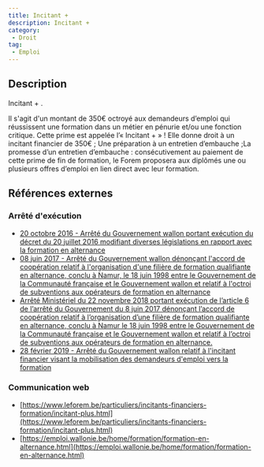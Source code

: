 ```yaml
---
title: Incitant + 
description: Incitant + 
category: 
 - Droit
tag: 
 - Emploi
---
```


## Description

Incitant + .

Il s'agit d'un montant de 350€ octroyé aux demandeurs d’emploi qui réussissent une formation dans un métier en pénurie et/ou une fonction critique. Cette prime est appelée l’« Incitant + » !
 Elle donne droit à un incitant financier de 350€ ; Une préparation à un entretien d’embauche ;La promesse d’un entretien d’embauche : consécutivement au paiement de cette prime de fin de formation, le Forem proposera aux diplômés une ou plusieurs offres d’emploi en lien direct avec leur formation.

## Références externes 

### Arrêté d'exécution

- [20 octobre 2016 - Arrêté du Gouvernement wallon portant exécution du décret du 20 juillet 2016 modifiant diverses législations en rapport avec la formation en alternance](https://wallex.wallonie.be/eli/arrete/2016/10/20/2016205607/2016/09/01)
- [08 juin 2017 - Arrêté du Gouvernement wallon dénonçant l'accord de coopération relatif à l'organisation d'une filière de formation qualifiante en alternance, conclu à Namur, le 18 juin 1998 entre le Gouvernement de la Communauté française et le Gouvernement wallon et relatif à l'octroi de subventions aux opérateurs de formation en alternance](https://wallex.wallonie.be/eli/arrete/2017/06/08/2017203882/2016/08/31?doc=30692&rev=32327-20720)
- [Arrêté Ministériel du 22 novembre 2018 portant exécution de l’article 6 de l’arrêté du Gouvernement du 8 juin 2017 dénonçant l’accord de coopération relatif à l’organisation d’une filière de formation qualifiante en alternance, conclu à Namur le 18 juin 1998 entre le Gouvernement de la Communauté française et le Gouvernement wallon et relatif à l’octroi de subventions aux opérateurs de formation en alternance.](https://www.ejustice.just.fgov.be/cgi/article_body.pl?language=fr&caller=summary&pub_date=19-02-04&numac=2019010582)
- [28 février 2019 - Arrêté du Gouvernement wallon relatif à l'incitant financier visant la mobilisation des demandeurs d'emploi vers la formation](https://wallex.wallonie.be/eli/arrete/2019/02/28/2019201768/2018/09/01)
### Communication web

- [https://www.leforem.be/particuliers/incitants-financiers-formation/incitant-plus.html](https://www.leforem.be/particuliers/incitants-financiers-formation/incitant-plus.html)
- [https://emploi.wallonie.be/home/formation/formation-en-alternance.html](https://emploi.wallonie.be/home/formation/formation-en-alternance.html)


